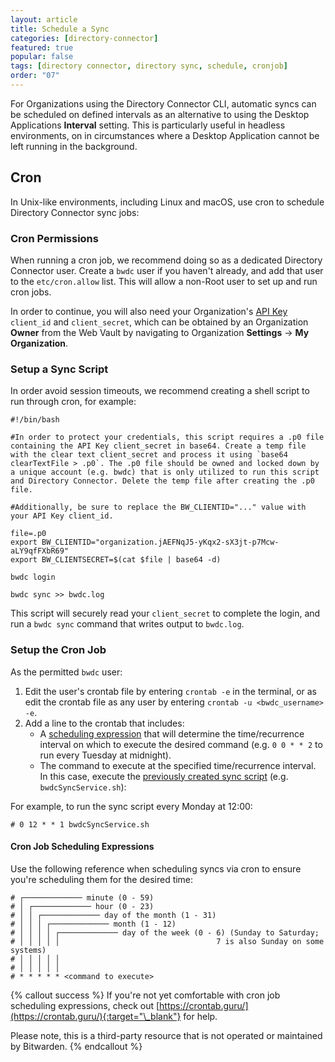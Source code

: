 ```yaml
---
layout: article
title: Schedule a Sync
categories: [directory-connector]
featured: true
popular: false
tags: [directory connector, directory sync, schedule, cronjob]
order: "07"
---
```


For Organizations using the Directory Connector CLI, automatic syncs can be scheduled on defined intervals as an alternative to using the Desktop Applications **Interval** setting. This is particularly useful in headless environments, on in circumstances where a Desktop Application cannot be left running in the background.

## Cron

In Unix-like environments, including Linux and macOS, use cron to schedule Directory Connector sync jobs:

### Cron Permissions

When running a cron job, we recommend doing so as a dedicated Directory Connector user. Create a `bwdc` user if you haven't already, and add that user to the `etc/cron.allow` list. This will allow a non-Root user to set up and run cron jobs.

In order to continue, you will also need your Organization's [API Key]({{site.baseurl}}/public-api/#authentication) `client_id` and `client_secret`, which can be obtained by an Organization **Owner** from the Web Vault by navigating to Organization **Settings** &rarr; **My Organization**.

### Setup a Sync Script

In order avoid session timeouts, we recommend creating a shell script to run through cron, for example:

```
#!/bin/bash

#In order to protect your credentials, this script requires a .p0 file containing the API Key client_secret in base64. Create a temp file with the clear text client_secret and process it using `base64 clearTextFile > .p0`. The .p0 file should be owned and locked down by a unique account (e.g. bwdc) that is only utilized to run this script and Directory Connector. Delete the temp file after creating the .p0 file.

#Additionally, be sure to replace the BW_CLIENTID="..." value with your API Key client_id.
​
file=.p0
export BW_CLIENTID="organization.jAEFNqJ5-yKqx2-sX3jt-p7Mcw-aLY9qfFXbR69"
export BW_CLIENTSECRET=$(cat $file | base64 -d)
​
bwdc login
​
bwdc sync >> bwdc.log
```

This script will securely read your `client_secret` to complete the login, and run a `bwdc sync` command that writes output to `bwdc.log`.

### Setup the Cron Job

As the permitted `bwdc` user:

1. Edit the user's crontab file by entering `crontab -e` in the terminal, or as edit the crontab file as any user by entering `crontab -u <bwdc_username> -e`.
2. Add a line to the crontab that includes:
   - A [scheduling expression](#cron-job-scheduling-expressions) that will determine the time/recurrence interval on which to execute the desired command (e.g. `0 0 * * 2` to run every Tuesday at midnight).
   - The command to execute at the specified time/recurrence interval. In this case, execute the [previously created sync script](#setup-a-sync-script) (e.g. `bwdcSyncService.sh`):

For example, to run the sync script every Monday at 12:00:

```
# 0 12 * * 1 bwdcSyncService.sh
```

#### Cron Job Scheduling Expressions

Use the following reference when scheduling syncs via cron to ensure you're scheduling them for the desired time:

```
# ┌───────────── minute (0 - 59)
# │ ┌───────────── hour (0 - 23)
# │ │ ┌───────────── day of the month (1 - 31)
# │ │ │ ┌───────────── month (1 - 12)
# │ │ │ │ ┌───────────── day of the week (0 - 6) (Sunday to Saturday;
# │ │ │ │ │                                   7 is also Sunday on some systems)
# │ │ │ │ │
# │ │ │ │ │
# * * * * * <command to execute>
```

{% callout success %}
If you're not yet comfortable with cron job scheduling expressions, check out [https://crontab.guru/](https://crontab.guru/){:target="\_blank"} for help.

Please note, this is a third-party resource that is not operated or maintained by Bitwarden.
{% endcallout %}
